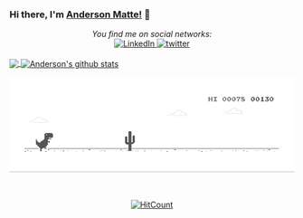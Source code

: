 ### Hi there, I'm [Anderson Matte!](https://twitter.com/anderson_matte) 👋
<div align="center">
   <i>You find me on social networks:</i><br>
   <a href="https://www.linkedin.com/in/andersonmatte/" target="_blank">
   <img src="https://img.shields.io/badge/LinkedIn-%230077B5.svg?&style=flat-square&logo=linkedin&logoColor=white" alt="LinkedIn">
   </a>
   <a href="https://twitter.com/anderson_matte" target="_blank">
   <img src="https://img.shields.io/badge/twitter-blue?&style=flat-square&logo=twitter&logoColor=white" alt="twitter">
   </a>
</div>
<br/>
<a href="https://github.com/andersonmatte/Xamarin.Forms.NeoControls">
<img align="center" src="https://github-readme-stats.anuraghazra1.vercel.app/api/top-langs/?username=andersonmatte&hide=Batchfile" />
</a>
<a href="https://github.com/andersonmatte/Xamarin.Forms.NeoControls">
<img align="center" src="https://github-readme-stats.anuraghazra1.vercel.app/api?username=andersonmatte&show_icons=true&line_height=27" alt="Anderson's github stats" />
</a>
<div align="center">
   
![image](https://github.com/andersonmatte/andersonmatte/blob/master/dino.gif)

</div>

<br />

<div align="center">
   
   [![HitCount](http://hits.dwyl.com/andersonmatte/andersonmatte.svg)](http://hits.dwyl.com/andersonmatte/andersonmatte)

</div>
